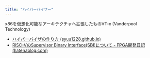 ```yaml
---
title: "ハイパーバイザー"
---
```


x86を仮想化可能なアーキテクチャへ拡張したものVT-x (Vanderpool Technology)

- [ハイパーバイザの作り方 (syuu1228.github.io)](https://syuu1228.github.io/howto_implement_hypervisor/)
- [RISC-VのSupervisor Binary Interface(SBI)について - FPGA開発日記 (hatenablog.com)](https://msyksphinz.hatenablog.com/entry/2018/10/31/040000)
